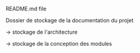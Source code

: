 README.md file

Dossier de stockage de la documentation du projet

-> stockage de l'architecture

-> stockage de la conception des modules
